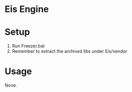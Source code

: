 # Eis Engine

# Setup
1. Run Freezer.bat
2. Remember to extract the archived libs under Eis/vendor

# Usage
  None.

